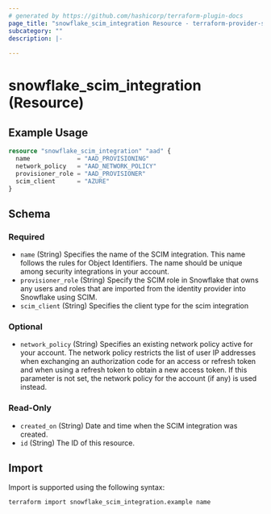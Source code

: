 ```yaml
---
# generated by https://github.com/hashicorp/terraform-plugin-docs
page_title: "snowflake_scim_integration Resource - terraform-provider-snowflake"
subcategory: ""
description: |-
  
---
```


# snowflake_scim_integration (Resource)



## Example Usage

```terraform
resource "snowflake_scim_integration" "aad" {
  name             = "AAD_PROVISIONING"
  network_policy   = "AAD_NETWORK_POLICY"
  provisioner_role = "AAD_PROVISIONER"
  scim_client      = "AZURE"
}
```

<!-- schema generated by tfplugindocs -->
## Schema

### Required

- `name` (String) Specifies the name of the SCIM integration. This name follows the rules for Object Identifiers. The name should be unique among security integrations in your account.
- `provisioner_role` (String) Specify the SCIM role in Snowflake that owns any users and roles that are imported from the identity provider into Snowflake using SCIM.
- `scim_client` (String) Specifies the client type for the scim integration

### Optional

- `network_policy` (String) Specifies an existing network policy active for your account. The network policy restricts the list of user IP addresses when exchanging an authorization code for an access or refresh token and when using a refresh token to obtain a new access token. If this parameter is not set, the network policy for the account (if any) is used instead.

### Read-Only

- `created_on` (String) Date and time when the SCIM integration was created.
- `id` (String) The ID of this resource.

## Import

Import is supported using the following syntax:

```shell
terraform import snowflake_scim_integration.example name
```
